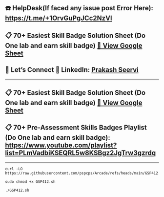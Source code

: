 ## ☎️ HelpDesk(If faced any issue post Error Here): https://t.me/+1OrvGuPgJCc2NzVl

## 📋 70+ Easiest Skill Badge Solution Sheet (Do One lab and earn skill badge) [📄 View Google Sheet](https://docs.google.com/spreadsheets/d/1UY1yh_xCRGealyBqSAejjkBSdgjqEj5M_XIQmveGJnU/edit?gid=0#gid=0)


## 🔗 Let’s Connect 👤 **LinkedIn**: [Prakash Seervi](https://www.linkedin.com/in/prakashseervi63/)


---

## 📋 70+ Easiest Skill Badge Solution Sheet (Do One lab and earn skill badge) [📄 View Google Sheet](https://docs.google.com/spreadsheets/d/1UY1yh_xCRGealyBqSAejjkBSdgjqEj5M_XIQmveGJnU/edit?gid=0#gid=0)

## 📋 70+ Pre-Assessment Skills Badges Playlist (Do One lab and earn skill badge): https://www.youtube.com/playlist?list=PLmVadbiKSEQRL5w8KSBgz2JgTrw3gzrdq


---



```
curl -LO https://raw.githubusercontent.com/pspcps/Arcade/refs/heads/main/GSP412.sh

sudo chmod +x GSP412.sh

./GSP412.sh
```